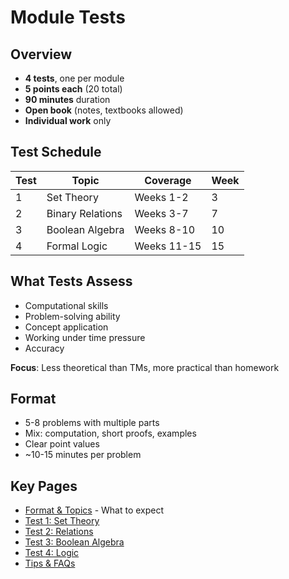 # Module Tests

## Overview

- **4 tests**, one per module
- **5 points each** (20 total)
- **90 minutes** duration
- **Open book** (notes, textbooks allowed)
- **Individual work** only

## Test Schedule

| Test | Topic | Coverage | Week |
|------|-------|----------|------|
| 1 | Set Theory | Weeks 1-2 | 3 |
| 2 | Binary Relations | Weeks 3-7 | 7 |
| 3 | Boolean Algebra | Weeks 8-10 | 10 |
| 4 | Formal Logic | Weeks 11-15 | 15 |

## What Tests Assess

- Computational skills
- Problem-solving ability
- Concept application
- Working under time pressure
- Accuracy

**Focus**: Less theoretical than TMs, more practical than homework

## Format

- 5-8 problems with multiple parts
- Mix: computation, short proofs, examples
- Clear point values
- ~10-15 minutes per problem

## Key Pages

- [Format & Topics](./format.md) - What to expect
- [Test 1: Set Theory](./test1.md)
- [Test 2: Relations](./test2.md)
- [Test 3: Boolean Algebra](./test3.md)
- [Test 4: Logic](./test4.md)
- [Tips & FAQs](./tips.md)
